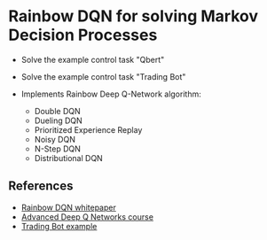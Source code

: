 # Rainbow DQN for solving Markov Decision Processes

- Solve the example control task "Qbert"
- Solve the example control task "Trading Bot"
- Implements Rainbow Deep Q-Network algorithm:

  - Double DQN
  - Dueling DQN
  - Prioritized Experience Replay
  - Noisy DQN
  - N-Step DQN
  - Distributional DQN

## References

- [Rainbow DQN whitepaper](https://arxiv.org/pdf/1710.02298.pdf)
- [Advanced Deep Q Networks course](https://www.udemy.com/course/advanced-deep-qnetworks/)
- [Trading Bot example](https://github.com/pskrunner14/trading-bot)

